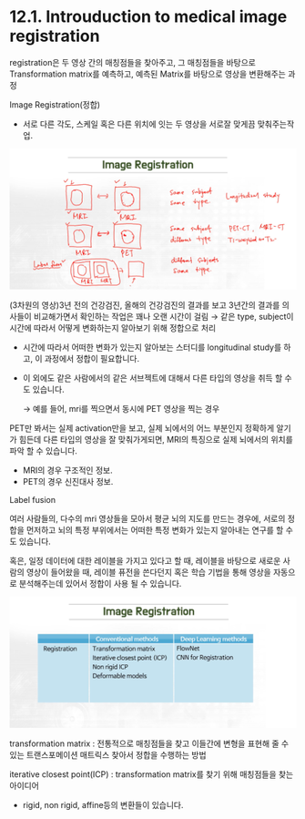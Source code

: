 # 12.1. Introuduction to medical image registration

registration은 두 영상 간의 매칭점들을 찾아주고, 그 매칭점들을 바탕으로 Transformation matrix를 예측하고, 예측된 Matrix를 바탕으로 영상을 변환해주는 과정

Image Registration(정합)

- 서로 다른 각도, 스케일 혹은 다른 위치에 잇는 두 영상을 서로잘 맞게끔 맞춰주는작업.

![image](/assets/의료인공지능/12_1_Introuduction_to_medical_image_registration/image_1.png)

(3차원의 영상)3년 전의 건강검진, 올해의 건강검진의 결과를 보고 3년간의 결과를 의사들이 비교해가면서 확인하는 작업은 꽤나 오랜 시간이 걸림 → 같은 type, subject이 시간에 따라서 어떻게 변화하는지 알아보기 위해 정합으로 처리

- 시간에 따라서 어떠한 변화가 있는지 알아보는 스터디를 longitudinal study를 하고, 이 과정에서 정합이 필요합니다.
- 이 외에도 같은 사람에서의 같은 서브젝트에 대해서 다른 타입의 영상을 취득 할 수 도 있습니다.
    
    → 예를 들어, mri를 찍으면서 동시에 PET 영상을 찍는 경우
    

PET만 봐서는 실제 activation만을 보고, 실제 뇌에서의 어느 부분인지 정확하게 알기가 힘든데 다른 타입의 영상을 잘 맞춰가게되면, MRI의 특징으로 실제 뇌에서의 위치를 파악 할 수 있습니다.

- MRI의 경우 구조적인 정보.
- PET의 경우 신진대사 정보.

Label fusion

여러 사람들의, 다수의 mri 영상들을 모아서 평균 뇌의 지도를 만드는 경우에, 서로의 정합을 먼저하고 뇌의 특정 부위에서는 어떠한 특정 변화가 있는지 알아내는 연구를 할 수 도 있습니다.

혹은, 일정 데이터에 대한 레이블을 가지고 있다고 할 때, 레이블을 바탕으로 새로운 사람의 영상이 들어왔을 때, 레이블 퓨전을 쓴다던지 혹은 학습 기법을 통해 영상을 자동으로 분석해주는데 있어서 정합이 사용 될 수 있습니다.

![스크린샷 2025-06-25 13.19.00.png](/assets/의료인공지능/12_1_Introuduction_to_medical_image_registration/image_2.png)

transformation matrix : 전통적으로 매칭점들을 찾고 이들간에 변형을 표현해 줄 수 있는 트랜스포메이션 매트릭스 찾아서 정합을 수행하는 방법

iterative closest point(ICP) : transformation matrix를 찾기 위해 매칭점들을 찾는 아이디어

- rigid, non rigid, affine등의 변환들이 있습니다.